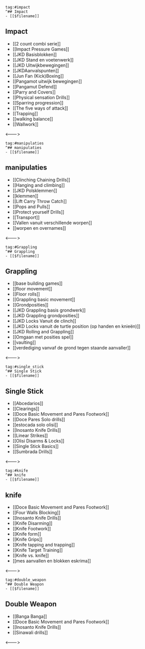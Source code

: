 ```expander
tag:#impact
^## Impact
- [[$filename]]
```
 
## Impact
- [[2 count combi serie]]
- [[Impact Pressure Games]]
- [[JKD Basisblokken]]
- [[JKD Stand en voetenwerk]]
- [[JKD Uitwijkbewegingen]]
- [[JKDAanvalspunten]]
- [[Jun Fan (Kick)Boxing]]
- [[Pangamot uitwijk bewegingen]]
- [[Pangamut Defend]]
- [[Parry and Covers]]
- [[Physical sensation Drills]]
- [[Sparring progression]]
- [[The five ways of attack]]
- [[Trapping]]
- [[walking balance]]
- [[Wallwork]]
 
<--->

```expander
tag:#manipulaties
^## manipulaties
- [[$filename]]
```
 
## manipulaties
- [[Clinching Chaining Drills]]
- [[Hanging and climbing]]
- [[JKD Polsklemmen]]
- [[klemmen]]
- [[Lift Carry Throw Catch]]
- [[Pops and Pulls]]
- [[Protect yourself Drills]]
- [[Transport]]
- [[Vallen vanuit verschillende worpen]]
- [[worpen en overnames]]
 
<--->

```expander
tag:#Grappling
^## Grappling
- [[$filename]]
```
 
## Grappling
- [[base building games]]
- [[floor movement]]
- [[Floor rolls]]
- [[Grappling basic movement]]
- [[Grondposities]]
- [[JKD Grappling basis grondwerk]]
- [[JKD Grappling grondposities]]
- [[JKD Locks Vanuit de clinch]]
- [[JKD Locks vanuit de turtle position (op handen en knieën)]]
- [[JKD Rolling and Grappling]]
- [[Omgaan met posities spel]]
- [[vaulting]]
- [[verdediging vanvaf de grond tegen staande aanvaller]]
 
<--->
```expander
tag:#single_stick
^## Single Stick
- [[$filename]]
```
 
## Single Stick
- [[Abcedarios]]
- [[Clearings]]
- [[Doce Basic Movement and  Pares Footwork]]
- [[Doce Pares Solo drills]]
- [[estocada solo olisi]]
- [[Inosanto Knife Drills]]
- [[Linear Strikes]]
- [[Olisi Disarms & Locks]]
- [[Single Stick Basics]]
- [[Sumbrada Drills]]
 
<--->
```expander
tag:#knife
^## knife
- [[$filename]]
```
 
## knife
- [[Doce Basic Movement and  Pares Footwork]]
- [[Four Walls Blocking]]
- [[Inosanto Knife Drills]]
- [[Knife Disarming]]
- [[Knife Footwork]]
- [[Knife form]]
- [[Knife Grips]]
- [[Knife tapping and trapping]]
- [[Knife Target Training]]
- [[Knife vs. knife]]
- [[mes aanvallen en blokken eskrima]]
 
<--->
```expander
tag:#double_weapon
^## Double Weapon
- [[$filename]]
```
 
## Double Weapon
- [[Banga Banga]]
- [[Doce Basic Movement and  Pares Footwork]]
- [[Inosanto Knife Drills]]
- [[Sinawali drills]]
 
<--->
